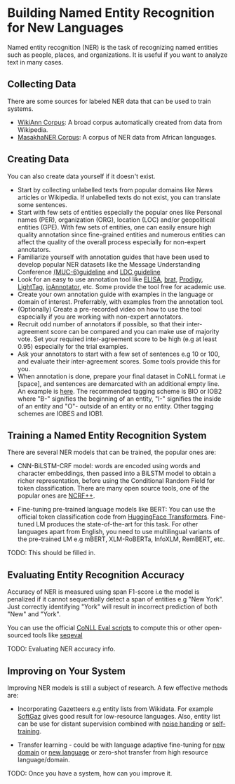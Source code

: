 # Building Named Entity Recognition for New Languages

Named entity recognition (NER) is the task of recognizing named entities such as people, places, and organizations. It is useful if you want to analyze text in many cases.

## Collecting Data

There are some sources for labeled NER data that can be used to train systems. 

* [WikiAnn Corpus](https://huggingface.co/datasets/wikiann): A broad corpus automatically created from data from Wikipedia.
* [MasakhaNER Corpus](https://github.com/masakhane-io/masakhane-ner): A corpus of NER data from African languages.

## Creating Data

You can also create data yourself if it doesn't exist.

* Start by collecting unlabelled texts from popular domains like News articles or Wikipedia. If unlabelled texts do not exist, you can translate some sentences. 
* Start with few sets of entities especially the popular ones like Personal names (PER), organization (ORG), location (LOC) and/or geopolitical entities (GPE). With few sets of entities, one can easily ensure high quality annotation since fine-grained entities and numerous entities can affect the quality of the overall process especially for non-expert annotators. 
* Familiarize yourself with annotation guides that have been used to develop popular NER datasets like the Message Understanding Conference [(MUC-6)guideline](https://cs.nyu.edu/faculty/grishman/NEtask20.book_1.html) and [LDC guideline](https://www.ldc.upenn.edu/sites/www.ldc.upenn.edu/files/english-entities-guidelines-v6.6.pdf)
* Look for an easy to use annotation tool like [ELISA](https://aclanthology.org/P18-4001/), [brat](https://brat.nlplab.org/index.html), [Prodigy](https://prodi.gy/), [LightTag](https://www.lighttag.io/), [ioAnnotator](https://ioannotator.com/),  etc. Some provide the tool free for academic use.
* Create your own annotation guide with examples in the language or domain of interest. Preferrably, with examples from the annotation tool.
* (Optionally) Create a pre-recorded video on how to use the tool especially if you are working with non-expert annotators. 
* Recruit odd number of annotators if possible, so that their inter-agreement score can be compared and you can make use of majority vote. Set your required inter-agreement score to be high (e.g at least 0.95) especially for the trial examples. 
* Ask your annotators to start with a few set of sentences e.g 10 or 100, and evaluate their inter-agreement scores. Some tools provide this for you. 
* When annotation is done, prepare your final dataset in CoNLL format i.e <word>[space]<tag>, and sentences are demarcated with an additional empty line. An example is [here](https://github.com/masakhane-io/masakhane-ner/blob/main/data/pcm/dev.txt). The recommended tagging scheme is BIO or IOB2 where "B-" signifies the beginning of an entity, "I-" signifies the inside of an entity and "O"- outside of an entity or no entity. Other tagging schemes are IOBES and IOB1.  

## Training a Named Entity Recognition System
  
There are several NER models that can be trained, the popular ones are:
* CNN-BiLSTM-CRF model: words are encoded using words and character embeddings, then passed into a BiLSTM model to obtain a richer representation, before using the Conditional Random Field for token classification. There are many open source tools, one of the popular ones are [NCRF++](https://github.com/jiesutd/NCRFpp). 

* Fine-tuning pre-trained language models like BERT: You can use the official token classification code from [HuggingFace Transformers](https://github.com/huggingface/transformers/tree/master/examples/pytorch/token-classification). Fine-tuned LM produces the state-of-the-art for this task. For other languages apart from English, you need to use multilingual variants of the pre-trained LM e.g mBERT, XLM-RoBERTa, InfoXLM, RemBERT, etc.

TODO: This should be filled in.

## Evaluating Entity Recognition Accuracy
  
Accuracy of NER is measured using span F1-score i.e the model is penalized if it cannot sequentially detect a span of entities e.g "New York". Just correctly identifying "York" will result in incorrect prediction of both "New" and "York". 
  
You can use the official [CoNLL Eval scripts](https://www.clips.uantwerpen.be/conll2000/chunking/conlleval.txt) to compute this or other open-sourced tools like [seqeval](https://pypi.org/project/seqeval/)
  
TODO: Evaluating NER accuracy info.

## Improving on Your System
  
Improving NER models is still a subject of research. A few effective methods are:
  
* Incorporating Gazetteers e.g entity lists from Wikidata. For example [SoftGaz]() gives good result for low-resource languages. Also, entity list can be use for distant supervision combined with [noise handing](https://aclanthology.org/2020.emnlp-main.204/) or [self-training](https://dl.acm.org/doi/abs/10.1145/3394486.3403149). 
  
* Transfer learning - could be with language adaptive fine-tuning for [new domain](https://arxiv.org/abs/2004.10964) or [new language](https://arxiv.org/abs/2103.11811) or zero-shot transfer from high resource language/domain. 

TODO: Once you have a system, how can you improve it.
